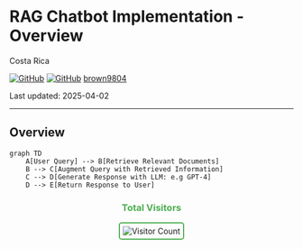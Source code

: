 #  RAG Chatbot Implementation - Overview 

Costa Rica

[![GitHub](https://badgen.net/badge/icon/github?icon=github&label)](https://github.com) 
[![GitHub](https://img.shields.io/badge/--181717?logo=github&logoColor=ffffff)](https://github.com/)
[brown9804](https://github.com/brown9804)

Last updated: 2025-04-02

----------

## Overview 

```mermaid
graph TD
    A[User Query] --> B[Retrieve Relevant Documents]
    B --> C[Augment Query with Retrieved Information]
    C --> D[Generate Response with LLM: e.g GPT-4]
    D --> E[Return Response to User]
```

<div align="center">
  <h3 style="color: #4CAF50;">Total Visitors</h3>
  <img src="https://profile-counter.glitch.me/brown9804/count.svg" alt="Visitor Count" style="border: 2px solid #4CAF50; border-radius: 5px; padding: 5px;"/>
</div>
